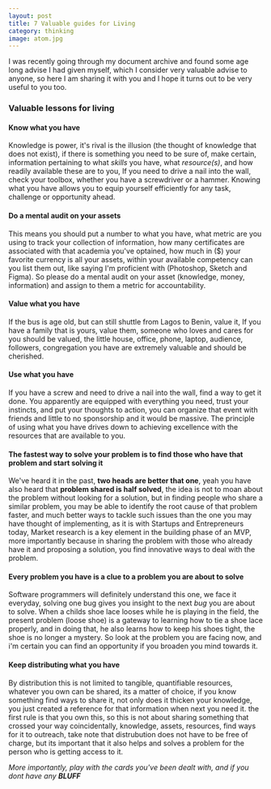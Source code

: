 ```yaml
---
layout: post
title: 7 Valuable guides for Living
category: thinking
image: atom.jpg
---
```



I was recently going through my document archive and found some age long advise I had given myself, which I consider very valuable advise to anyone, so here I am sharing it with you and I hope it turns out to be very useful to you too. 


### Valuable lessons for living

#### **Know what you have**

Knowledge is power, it's rival is the illusion (the thought of knowledge that does not exist), if there is something you need to be sure of, make certain, information pertaining to what *skills* you have, what *resource(s)*, and how readily available these are to you, If you need to drive a nail into the wall, check your toolbox, whether you have a screwdriver or a hammer. Knowing what you have allows you to equip yourself efficiently for any task, challenge or opportunity ahead.

#### **Do a mental audit on your assets**
This means you should put a number to what you have, what metric are you using to track your collection of information, how many certificates are associated with that academia you've optained, how much in ($) your favorite currency is all your assets, within your available competency can you list them out, like saying I'm proficient with (Photoshop, Sketch and Figma). So please do a mental audit on your asset (knowledge, money, information) and assign to them a metric for accountability. 

#### **Value what you have**
If the bus is age old, but can still shuttle from Lagos to Benin, value it, If you have a family that is yours, value them, someone who loves and cares for you should be valued, the little house, office, phone, laptop, audience, followers, congregation you have are extremely valuable and should be cherished.

#### **Use what you have**
If you have a screw and need to drive a nail into the wall, find a way to get it done. You apparently are equipped with everything you need, trust your instincts, and put your thoughts to action, you can organize that event with friends and little to no sponsorship and it would be massive. The principle of using what you have drives down to achieving excellence with the resources that are available to you.

#### **The fastest way to solve your problem is to find those who have that problem and start solving it**
We've heard it in the past, **two heads are better that one**, yeah you have also heard that **problem shared is half solved**, the idea is not to moan about the problem without looking for a solution, but in finding people who share a similar problem, you may be able to identify the root cause of that problem faster, and much better ways to tackle such issues than the one you may have thought of implementing, as it is with Startups and Entrepreneurs today, Market research is a key element in the building phase of an MVP, more importantly because in sharing the problem with those who already have it and proposing a solution, you find innovative ways to deal with the problem. 

#### **Every problem you have is a clue to a problem you are about to solve**
Software programmers will definitely understand this one, we face it everyday, solving one bug gives you insight to the next *bug* you are about to solve. When a childs shoe lace looses while he is playing in the field, the present problem (loose shoe) is a gateway to learning how to tie a shoe lace properly, and in doing that, he also learns how to keep his shoes tight, the shoe is no longer a mystery. So look at the problem you are facing now, and i'm certain you can find an opportunity if you broaden you mind towards it. 

#### **Keep distributing what you have**
By distribution this is not limited to tangible, quantifiable resources, whatever you own can be shared, its a matter of choice, if you know something find ways to share it, not only does it thicken your knowledge, you just created a reference for that information when next you need it. the first rule is that you own this, so this is not about sharing something that crossed your way coincidentally, knowledge, assets, resources, find ways for it to outreach, take note that distrubution does not have to be free of charge, but its important that it also helps and solves a problem for the person who is getting access to it. 


*More importantly, play with the cards you've been dealt with, and if you dont have any **BLUFF***
